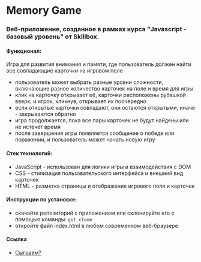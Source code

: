 # Memory Game
### Веб-приложение, созданное в рамках курса "Javascript - базовый уровень" от Skillbox.

#### Функционал:
Игра для развития внимания и памяти, где пользователь должен найти все совпадающие карточки на игровом поле
* пользователь может выбрать разные уровни сложности, включающие разное количество карточек на поле и время для игры
* клик на карточку открывает её, карточки расположены рубашкой вверх, и игрок, кликнув, открывает их поочередно
* если открытые карточки совпадают, они остаются открытыми, иначе - закрываются обратно
* игра продолжается, пока все пары карточек не будут найдены или не истечёт время
* после завершения игры появляется сообщение о победе или поражении, и пользователь может начать новую игру

#### Стек технологий:
* JavaScript - использован для логики игры и взаимодействия с DOM
* CSS - стилизация пользовательского интерфейса и внешний вид карточек
* HTML - разметка страницы и отображение игрового поля и карточек

#### Инструкции по установке:
* cкачайте репозиторий с приложением или склонируйте его с помощью команды: `git clone`
* oткройте файл index.html в любом современном веб-браузере

#### Ссылка
* [Сыграем?](https://mashamoreva.github.io/game-pairs/)
